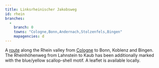 ```yaml
---
title: Linksrheinischer Jakobsweg
id: rhein
branches:
  -
    branch: 0
    towns: "Cologne,Bonn,Andernach,Stolzenfels,Bingen"
    mapagencies: d
---
```


A [route][0] along the Rhein valley from [Cologne][1] to Bonn, Koblenz and Bingen.  
The Rheinhöhenweg from Lahnstein to Kaub has been additionally marked with the blue/yellow scallop-shell motif. A leaflet is available locally.

[0]: http://www.linksrheinischer-jakobsweg.info/
[1]: xanten.html